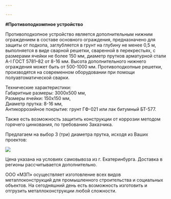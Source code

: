 ```yaml
---

---
```

**#Противоподкомпное устройство**

Противоподкопное устройство является дополнительным нижним ограждением в составе основного ограждения, предназначено для защиты от подкопа, заглубляется в грунт на глубину не менее 0,5 м, выполняется в виде сварной решетки, сваренной в перекрестьях, с размерами ячейки не более 150 мм, диаметр прутков арматурной стали А-I ГОСТ 5781–82 от 8-16 мм. Высота дополнительного нижнего ограждения может быть от 500-1000 мм. Противоподкопные решетки, производятся на современном оборудовании при помощи полуавтоматической сварки.

Технические характеристики:  
Габаритные размеры: 3000х500 мм,  
Размеры ячейки: 150х150 мм,  
Диаметр прутка: 8-16 мм,  
Антикоррозийное покрытие: грунт ГФ-021 или лак битумный БТ-577.

Также есть возможность защитить конструкции от коррозии методом горячего цинкования, по требованию Заказчика.

Предлагаем на выбор 3 (три) диаметра прутка, исходя из Ваших проектов:

![](/static/2020-12-01-13-36-31.png)

Цена указана на условиях самовывоза из г. Екатеринбурга. Доставка в регионы рассчитывается дополнительно.

ООО «МЗП» осуществляет изготовление всех видов металлоконструкций для промышленного строительства и социальных объектов. На сегодняшний день есть возможность изготовить и отгрузить металлоконструкции любой сложности.